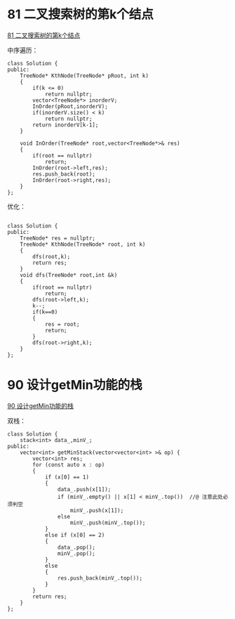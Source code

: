 # 81 二叉搜索树的第k个结点

[81 二叉搜索树的第k个结点](https://www.nowcoder.com/practice/ef068f602dde4d28aab2b210e859150a?tpId=190&&tqId=35205&rp=1&ru=/ta/job-code-high-rd&qru=/ta/job-code-high-rd/question-ranking)

中序遍历：

```
class Solution {
public:
    TreeNode* KthNode(TreeNode* pRoot, int k)
    {
        if(k <= 0)
            return nullptr;
        vector<TreeNode*> inorderV;
        InOrder(pRoot,inorderV);
		if(inorderV.size() < k)
			return nullptr;
        return inorderV[k-1];
    }
     
    void InOrder(TreeNode* root,vector<TreeNode*>& res)
    {
        if(root == nullptr) 
			return;
        InOrder(root->left,res);
		res.push_back(root);
        InOrder(root->right,res);
    }     
};
```

优化：

```

class Solution {
public:
    TreeNode* res = nullptr; 
    TreeNode* KthNode(TreeNode* root, int k)
    {
        dfs(root,k);
        return res;       
    }
    void dfs(TreeNode* root,int &k)
    {
        if(root == nullptr)
			return;
        dfs(root->left,k);        
        k--;
        if(k==0)
        {
            res = root;
            return;
        }          
        dfs(root->right,k);
    }    
};
```

# 90 设计getMin功能的栈

[90 设计getMin功能的栈](https://www.nowcoder.com/practice/c623426af02d4c189f92f2a99647bd34?tpId=190&&tqId=35210&rp=1&ru=/ta/job-code-high-rd&qru=/ta/job-code-high-rd/question-ranking)

双栈：

```
class Solution {
	stack<int> data_,minV_;
public:
    vector<int> getMinStack(vector<vector<int> >& op) {
        vector<int> res;
        for (const auto x : op)
        {
            if (x[0] == 1)
            {
                data_.push(x[1]);
                if (minV_.empty() || x[1] < minV_.top())  //@ 注意此处必须判空
                    minV_.push(x[1]);
                else
                    minV_.push(minV_.top());
            }
            else if (x[0] == 2)
            {
                data_.pop();
                minV_.pop();
            }
            else
            {
                res.push_back(minV_.top());
            }
        }
        return res;
    }
};
```

